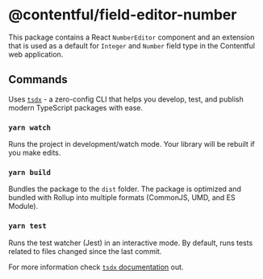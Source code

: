 # @contentful/field-editor-number

This package contains a React `NumberEditor` component and an extension that is used as a default for `Integer` and `Number` field type in the Contentful web application.

## Commands

Uses [`tsdx`](https://github.com/palmerhq/tsdx) - a zero-config CLI that helps you develop, test, and publish modern TypeScript packages with ease.

### `yarn watch`

Runs the project in development/watch mode. Your library will be rebuilt if you make edits.

### `yarn build`

Bundles the package to the `dist` folder.
The package is optimized and bundled with Rollup into multiple formats (CommonJS, UMD, and ES Module).

### `yarn test`

Runs the test watcher (Jest) in an interactive mode.
By default, runs tests related to files changed since the last commit.

For more information check [`tsdx` documentation](https://github.com/palmerhq/tsdx) out.
